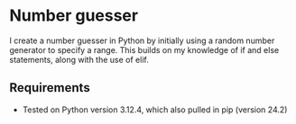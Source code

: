 # Number guesser

I create a number guesser in Python by initially using a random number generator to specify a range. This builds on my knowledge of if and else statements, along with the use of elif.

## Requirements 

- Tested on Python version 3.12.4, which also pulled in pip (version 24.2)
